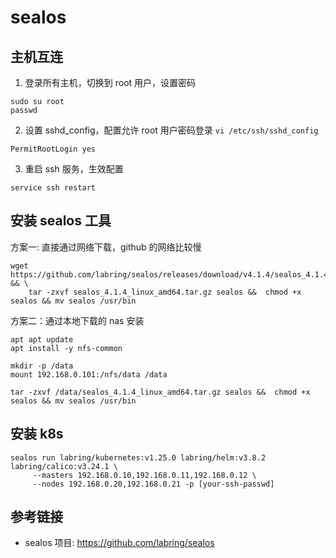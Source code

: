 # sealos

## 主机互连

1. 登录所有主机，切换到 root 用户，设置密码

```
sudo su root
passwd
```

2. 设置 sshd_config，配置允许 root 用户密码登录 `vi /etc/ssh/sshd_config`

```
PermitRootLogin yes
```

3. 重启 ssh 服务，生效配置

```shell
service ssh restart
```

## 安装 sealos 工具

方案一: 直接通过网络下载，github 的网络比较慢

```shell
wget  https://github.com/labring/sealos/releases/download/v4.1.4/sealos_4.1.4_linux_amd64.tar.gz  && \
    tar -zxvf sealos_4.1.4_linux_amd64.tar.gz sealos &&  chmod +x sealos && mv sealos /usr/bin
```

方案二：通过本地下载的 nas 安装

```shell
apt apt update
apt install -y nfs-common

mkdir -p /data
mount 192.168.0.101:/nfs/data /data

tar -zxvf /data/sealos_4.1.4_linux_amd64.tar.gz sealos &&  chmod +x sealos && mv sealos /usr/bin
```

## 安装 k8s

```shell
sealos run labring/kubernetes:v1.25.0 labring/helm:v3.8.2 labring/calico:v3.24.1 \
     --masters 192.168.0.10,192.168.0.11,192.168.0.12 \
     --nodes 192.168.0.20,192.168.0.21 -p [your-ssh-passwd]
```

## 参考链接

- sealos 项目: <https://github.com/labring/sealos>
